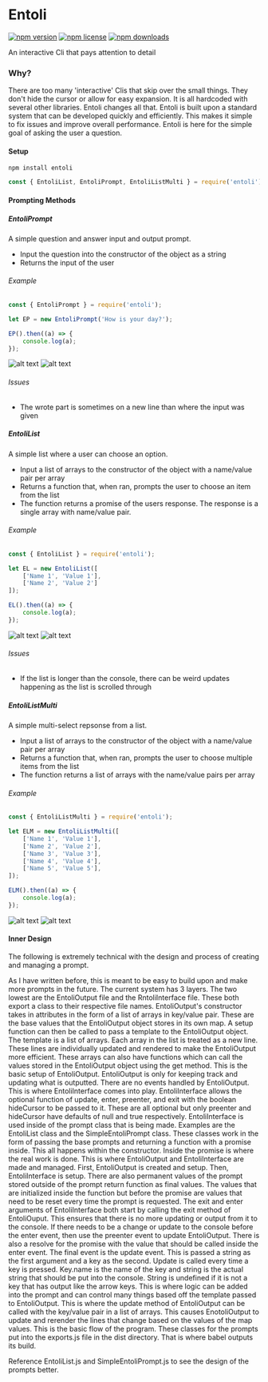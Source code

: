 # Entoli
[![npm version](https://img.shields.io/npm/v/entoli.svg)](https://www.npmjs.com/package/entoli) [![npm license](https://img.shields.io/npm/l/entoli.svg)](https://github.com/Wetbikeboy2500/Entoli/blob/master/LICENSE) [![npm downloads](https://img.shields.io/npm/dt/entoli.svg)](https://www.npmjs.com/package/entoli)

An interactive Cli that pays attention to detail

### Why?
There are too many 'interactive' Clis that skip over the small things. They don't hide the cursor or allow for easy expansion. It is all hardcoded with several other libraries. Entoli changes all that. Entoli is built upon a standard system that can be developed quickly and efficiently. This makes it simple to fix issues and improve overall performance. Entoli is here for the simple goal of asking the user a question.

#### Setup
```shell
npm install entoli
```
```javascript
const { EntoliList, EntoliPrompt, EntoliListMulti } = require('entoli');
```

#### Prompting Methods
##### EntoliPrompt
A simple question and answer input and output prompt.
* Input the question into the constructor of the object as a string
* Returns the input of the user
###### Example
```javascript
const { EntoliPrompt } = require('entoli');

let EP = new EntoliPrompt('How is your day?');

EP().then((a) => {
    console.log(a);
});
```
![alt text](http://u.cubeupload.com/wetbikeboy2500/Capture3.png "Prompt")
![alt text](http://u.cubeupload.com/wetbikeboy2500/Capture4.png "Output")

###### Issues
* The wrote part is sometimes on a new line than where the input was given
##### EntoliList
A simple list where a user can choose an option.
* Input a list of arrays to the constructor of the object with a name/value pair per array
* Returns a function that, when ran, prompts the user to choose an item from the list
* The function returns a promise of the users response. The response is a single array with name/value pair.
###### Example
```javascript
const { EntoliList } = require('entoli');

let EL = new EntoliList([
    ['Name 1', 'Value 1'],
    ['Name 2', 'Value 2']
]);

EL().then((a) => {
    console.log(a);
});
```
![alt text](http://u.cubeupload.com/wetbikeboy2500/Capture.png "Prompt")
![alt text](http://u.cubeupload.com/wetbikeboy2500/Capture2.png "Output")

###### Issues
* If the list is longer than the console, there can be weird updates happening as the list is scrolled through
##### EntoliListMulti
A simple multi-select repsonse from a list.
* Input a list of arrays to the constructor of the object with a name/value pair per array
* Returns a function that, when ran, prompts the user to choose multiple items from the list
* The function returns a list of arrays with the name/value pairs per array
###### Example
```javascript
const { EntoliListMulti } = require('entoli');

let ELM = new EntoliListMulti([
    ['Name 1', 'Value 1'],
    ['Name 2', 'Value 2'],
    ['Name 3', 'Value 3'],
    ['Name 4', 'Value 4'],
    ['Name 5', 'Value 5'],
]);

ELM().then((a) => {
    console.log(a);
});
```

![alt text](http://u.cubeupload.com/wetbikeboy2500/Capture5.png "Prompt")
![alt text](http://u.cubeupload.com/wetbikeboy2500/Capture6.png "Output")

#### Inner Design
The following is extremely technical with the design and process of creating and managing a prompt.

As I have written before, this is meant to be easy to build upon and make more prompts in the future. The current system has 3 layers. The two lowest are the EntoliOutput file and the RntoliInterface file. These both export a class to their respective file names. EntoliOutput's constructor takes in attributes in the form of a list of arrays in key/value pair. These are the base values that the EntoliOutput object stores in its own map. A setup function can then be called to pass a template to the EntoliOutput object. The template is a list of arrays. Each array in the list is treated as a new line. These lines are individually updated and rendered to make the EntoliOutput more efficient. These arrays can also have functions which can call the values stored in the EntoliOutput object using the get method. This is the basic setup of EntoliOutput.
EntoliOutput is only for keeping track and updating what is outputted. There are no events handled by EntoliOutput. This is where EntoliInterface comes into play. EntoliInterface allows the optional function of update, enter, preenter, and exit with the boolean hideCursor to be passed to it. These are all optional but only preenter and hideCursor have defaults of null and true respectively. EntoliInterface is used inside of the prompt class that is being made. Examples are the EntoliList class and the SimpleEntoliPrompt class. These classes work in the form of passing the base prompts and returning a function with a promise inside. This all happens within the constructor. Inside the promise is where the real work is done. This is where EntoliOutput and EntoliInterface are made and managed. First, EntoliOutput is created and setup. Then, EntoliInterface is setup. There are also permanent values of the prompt stored outside of the prompt return function as final values. The values that are initialized inside the function but before the promise are values that need to be reset every time the prompt is requested. The exit and enter arguments of EntoliInterface both start by calling the exit method of EntoliOuput. This ensures that there is no more updating or output from it to the console. If there needs to be a change or update to the console before the enter event, then use the preenter event to update EntoliOutput. There is also a resolve for the promise with the value that should be called inside the enter event. The final event is the update event. This is passed a string as the first argument and a key as the second. Update is called every time a key is pressed. Key.name is the name of the key and string is the actual string that should be put into the console. String is undefined if it is not a key that has output like the arrow keys. This is where logic can be added into the prompt and can control many things based off the template passed to EntoliOutput. This is where the update method of EntoliOutput can be called with the key/value pair in a list of arrays. This causes EnotoliOutput to update and rerender the lines that change based on the values of the map values. This is the basic flow of the program. These classes for the prompts put into the exports.js file in the dist directory. That is where babel outputs its build.

Reference EntoliList.js and SimpleEntoliPrompt.js to see the design of the prompts better.